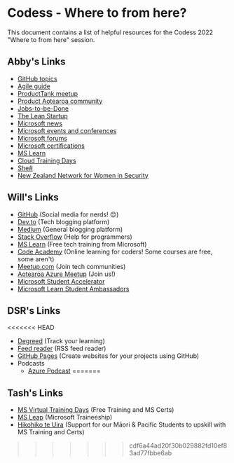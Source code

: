 # Codess - Where to from here?

This document contains a list of helpful resources for the Codess 2022 "Where to from here" session.

## Abby's Links

- [GitHub topics](https://resources.github.com/topics/)
- [Agile guide](https://www.atlassian.com/agile)
- [ProductTank meetup](https://www.mindtheproduct.com/producttank/)
- [Product Aotearoa community](https://productaotearoa.org.nz/)
- [Jobs-to-be-Done](https://jobs-to-be-done.com/jobs-to-be-done-a-framework-for-customer-needs-c883cbf61c90)
- [The Lean Startup](http://theleanstartup.com/)
- [Microsoft news](https://news.microsoft.com/)
- [Microsoft events and conferences](https://www.microsoft.com/en-us/events)
- [Microsoft forums](https://techcommunity.microsoft.com/t5/tech-community-discussion/list-of-microsoft-forums/m-p/9141)
- [Microsoft certifications](https://docs.microsoft.com/en-us/certifications/)
- [MS Learn](https://docs.microsoft.com/en-us/training/)
- [Cloud Training Days](https://www.microsoft.com/en-au/business/learn/cloud-training-events/)
- [She#](https://shesharp.org.nz/)
- [New Zealand Network for Women in Security](https://www.linkedin.com/groups/13763937/)

## Will's Links

- [GitHub](https://github.com/) (Social media for nerds! 😊)
- [Dev.to](https://dev.to/) (Tech blogging platform)
- [Medium](https://medium.com/) (General blogging platform)
- [Stack Overflow](https://stackoverflow.com/) (Help for programmers)
- [MS Learn](https://docs.microsoft.com/en-us/training/) (Free tech training from Microsoft)
- [Code Academy](https://www.codecademy.com/) (Online learning for coders! Some courses are free, some aren't)
- [Meetup.com](https://www.meetup.com/) (Join tech communities)
- [Aotearoa Azure Meetup](https://www.meetup.com/auckland-azure-usergroup/) (Join us!)
- [Microsoft Student Accelerator](https://www.microsoft.com/en-au/business/learn/cloud-training-events/cloud-skills-challenge-events/msa/)
- [Microsoft Learn Student Ambassadors](https://studentambassadors.microsoft.com/)

## DSR's Links

<<<<<<< HEAD
- [Degreed](https://degreed.com/) (Track your learning)
- [Feed reader](https://feedly.com/) (RSS feed reader)
- [GitHub Pages](https://pages.github.com/) (Create websites for your projects using GitHub)
- Podcasts
  - [Azure Podcast](https://azpodcast.azurewebsites.net/)
=======

## Tash's Links

- [MS Virtual Training Days](https://www.microsoft.com/en-us/trainingdays/) (Free Training and MS Certs)
- [MS Leap](https://www.microsoft.com/en-us/leap/) (Microsoft Traineeship) 
- [Hikohiko te Uira](https://tuputoa.org.nz/hikohiko-te-uira/) (Support for our Māori & Pacific Students to upskill with MS Training and Certs)

>>>>>>> cdf6a44ad20f30b029882fd10ef83ad77fbbe6ab
